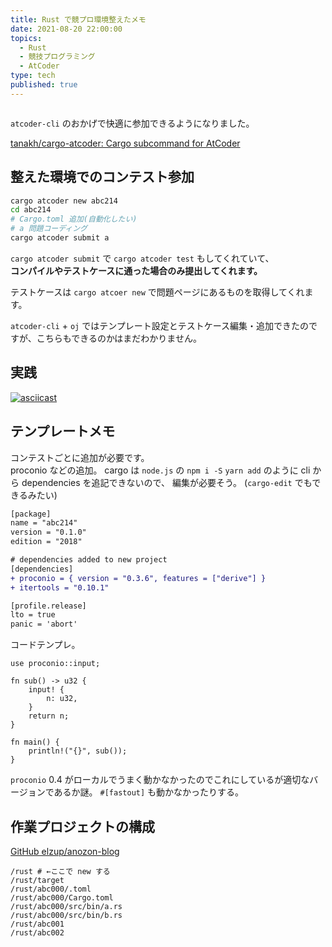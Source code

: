 ```yaml
---
title: Rust で競プロ環境整えたメモ
date: 2021-08-20 22:00:00
topics:
  - Rust
  - 競技プログラミング
  - AtCoder
type: tech
published: true
---
```


```toc

```

`atcoder-cli` のおかげで快適に参加できるようになりました。

[tanakh/cargo\-atcoder: Cargo subcommand for AtCoder](https://github.com/tanakh/cargo-atcoder)

## 整えた環境でのコンテスト参加

```sh
cargo atcoder new abc214
cd abc214
# Cargo.toml 追加(自動化したい)
# a 問題コーディング
cargo atcoder submit a
```

`cargo atcoder submit` で `cargo atcoder test` もしてくれていて、  
**コンパイルやテストケースに通った場合のみ提出してくれます。**

テストケースは `cargo atcoer new` で問題ページにあるものを取得してくれます。

`atcoder-cli` + `oj` ではテンプレート設定とテストケース編集・追加できたのですが、こちらもできるのかはまだわかりません。

## 実践

[![asciicast](https://asciinema.org/a/giirM6sSEUNGBTRwKVW9smLk2.svg)](https://asciinema.org/a/giirM6sSEUNGBTRwKVW9smLk2)

## テンプレートメモ

コンテストごとに追加が必要です。  
proconio などの追加。
cargo は `node.js` の `npm i -S` `yarn add` のように cli から dependencies を追記できないので、 編集が必要そう。
(`cargo-edit` でもできるみたい)

```diff title:Cargo
[package]
name = "abc214"
version = "0.1.0"
edition = "2018"

# dependencies added to new project
[dependencies]
+ proconio = { version = "0.3.6", features = ["derive"] }
+ itertools = "0.10.1"

[profile.release]
lto = true
panic = 'abort'
```

コードテンプレ。

```
use proconio::input;

fn sub() -> u32 {
    input! {
        n: u32,
    }
    return n;
}

fn main() {
    println!("{}", sub());
}
```

`proconio` 0.4 がローカルでうまく動かなかったのでこれにしているが適切なバージョンであるか謎。 `#[fastout]` も動かなかったりする。

## 作業プロジェクトの構成

[GitHub elzup/anozon\-blog](https://github.com/elzup/anozon-blog)

```
/rust # ←ここで new する
/rust/target
/rust/abc000/.toml
/rust/abc000/Cargo.toml
/rust/abc000/src/bin/a.rs
/rust/abc000/src/bin/b.rs
/rust/abc001
/rust/abc002
```
